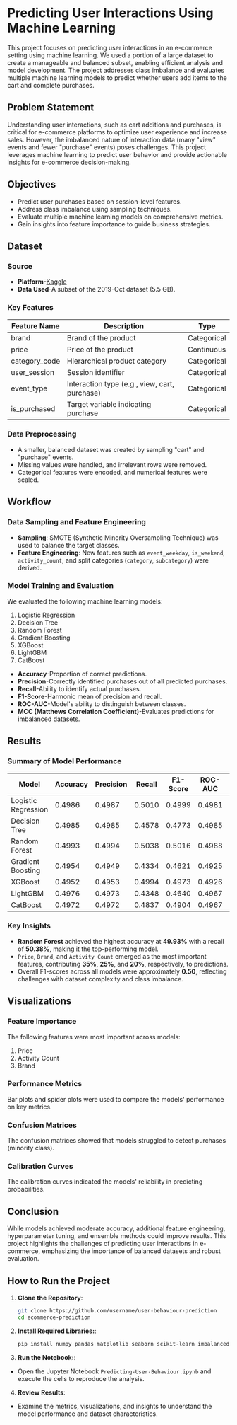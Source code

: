 # Predicting User Interactions Using Machine Learning

This project focuses on predicting user interactions in an e-commerce setting using machine learning. We used a portion of a large dataset to create a manageable and balanced subset, enabling efficient analysis and model development. The project addresses class imbalance and evaluates multiple machine learning models to predict whether users add items to the cart and complete purchases.

## Problem Statement

Understanding user interactions, such as cart additions and purchases, is critical for e-commerce platforms to optimize user experience and increase sales. However, the imbalanced nature of interaction data (many "view" events and fewer "purchase" events) poses challenges. This project leverages machine learning to predict user behavior and provide actionable insights for e-commerce decision-making.

## Objectives

- Predict user purchases based on session-level features.
- Address class imbalance using sampling techniques.
- Evaluate multiple machine learning models on comprehensive metrics.
- Gain insights into feature importance to guide business strategies.

## Dataset

### Source
- **Platform**-[Kaggle](https://www.kaggle.com/datasets/mkechinov/ecommerce-behavior-data-from-multi-category-store)  
- **Data Used**-A subset of the 2019-Oct dataset (5.5 GB).  

### Key Features
| **Feature Name**   | **Description**                              | **Type**         |
|---------------------|----------------------------------------------|------------------|
| brand              | Brand of the product                        | Categorical      |
| price              | Price of the product                        | Continuous       |
| category_code      | Hierarchical product category               | Categorical      |
| user_session       | Session identifier                          | Categorical      |
| event_type         | Interaction type (e.g., view, cart, purchase)| Categorical      |
| is_purchased       | Target variable indicating purchase          | Categorical      |

### Data Preprocessing
- A smaller, balanced dataset was created by sampling "cart" and "purchase" events.
- Missing values were handled, and irrelevant rows were removed.
- Categorical features were encoded, and numerical features were scaled.

## Workflow

### Data Sampling and Feature Engineering
- **Sampling**: SMOTE (Synthetic Minority Oversampling Technique) was used to balance the target classes.
- **Feature Engineering**: New features such as `event_weekday`, `is_weekend`, `activity_count`, and split categories (`category`, `subcategory`) were derived.

### Model Training and Evaluation
We evaluated the following machine learning models:
1. Logistic Regression
2. Decision Tree
3. Random Forest
4. Gradient Boosting
5. XGBoost
6. LightGBM
7. CatBoost

- **Accuracy**-Proportion of correct predictions.
- **Precision**-Correctly identified purchases out of all predicted purchases.
- **Recall**-Ability to identify actual purchases.
- **F1-Score**-Harmonic mean of precision and recall.
- **ROC-AUC**-Model's ability to distinguish between classes.
- **MCC (Matthews Correlation Coefficient)**-Evaluates predictions for imbalanced datasets.

## Results

### Summary of Model Performance
| **Model**              | **Accuracy** | **Precision** | **Recall** | **F1-Score** | **ROC-AUC** | **CV Accuracy** | **MCC**    |
|-------------------------|--------------|---------------|------------|--------------|-------------|-----------------|------------|
| Logistic Regression     | 0.4986       | 0.4987        | 0.5010     | 0.4999       | 0.4981      | 0.4990          | -0.0028    |
| Decision Tree           | 0.4985       | 0.4985        | 0.4578     | 0.4773       | 0.4985      | 0.4977          | -0.0029    |
| Random Forest           | 0.4993       | 0.4994        | 0.5038     | 0.5016       | 0.4988      | 0.4977          | -0.0014    |
| Gradient Boosting       | 0.4954       | 0.4949        | 0.4334     | 0.4621       | 0.4925      | 0.4963          | -0.0093    |
| XGBoost                 | 0.4952       | 0.4953        | 0.4994     | 0.4973       | 0.4926      | 0.4962          | -0.0097    |
| LightGBM                | 0.4976       | 0.4973        | 0.4348     | 0.4640       | 0.4967      | 0.4981          | -0.0049    |
| CatBoost                | 0.4972       | 0.4972        | 0.4837     | 0.4904       | 0.4967      | 0.4979          | -0.0056    |

### Key Insights
- **Random Forest** achieved the highest accuracy at **49.93%** with a recall of **50.38%**, making it the top-performing model.  
- `Price`, `Brand`, and `Activity Count` emerged as the most important features, contributing **35%**, **25%**, and **20%**, respectively, to predictions.  
- Overall F1-scores across all models were approximately **0.50**, reflecting challenges with dataset complexity and class imbalance.  

## Visualizations

### Feature Importance
The following features were most important across models:
1. Price
2. Activity Count
3. Brand

### Performance Metrics
Bar plots and spider plots were used to compare the models' performance on key metrics.

### Confusion Matrices
The confusion matrices showed that models struggled to detect purchases (minority class).

### Calibration Curves
The calibration curves indicated the models' reliability in predicting probabilities.

## Conclusion
While models achieved moderate accuracy, additional feature engineering, hyperparameter tuning, and ensemble methods could improve results. This project highlights the challenges of predicting user interactions in e-commerce, emphasizing the importance of balanced datasets and robust evaluation.

## How to Run the Project
1. **Clone the Repository**:
    ```bash
    git clone https://github.com/username/user-behaviour-prediction
    cd ecommerce-prediction
    ```
2. **Install Required Libraries:**:
    ```bash
    pip install numpy pandas matplotlib seaborn scikit-learn imbalanced-learn xgboost lightgbm catboost tensorflow shap tqdm
    ```

3. **Run the Notebook:**:
- Open the Jupyter Notebook `Predicting-User-Behaviour.ipynb` and execute the cells to reproduce the analysis.

4. **Review Results**:
- Examine the metrics, visualizations, and insights to understand the model performance and dataset characteristics.

